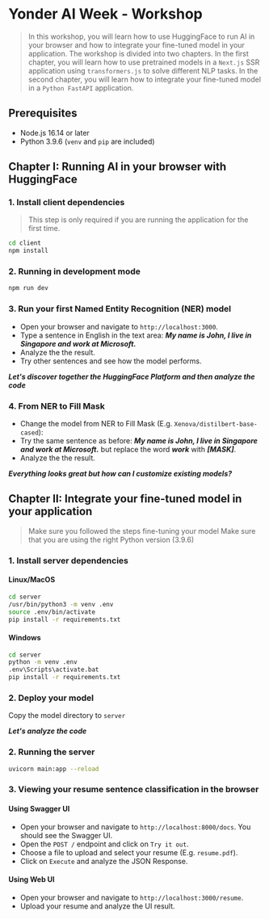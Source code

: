 # Yonder AI Week - Workshop

> In this workshop, you will learn how to use HuggingFace to run AI in your browser and how to integrate your fine-tuned model in your application. The workshop is divided into two chapters. In the first chapter, you will learn how to use pretrained models in a `Next.js` SSR application using `transformers.js` to solve different NLP tasks. In the second chapter, you will learn how to integrate your fine-tuned model in a `Python FastAPI` application.

## Prerequisites

- Node.js 16.14 or later
- Python 3.9.6 (`venv` and `pip` are included)

## Chapter I: Running AI in your browser with HuggingFace

### 1. Install client dependencies

> This step is only required if you are running the application for the first time.

```bash
cd client
npm install
```

### 2. Running in development mode

```bash
npm run dev
```

### 3. Run your first Named Entity Recognition (NER) model

- Open your browser and navigate to `http://localhost:3000`.
- Type a sentence in English in the text area: **_My name is John, I live in Singapore and work at Microsoft._**
- Analyze the the result.
- Try other sentences and see how the model performs.

**_Let's discover together the HuggingFace Platform and then analyze the code_**

### 4. From NER to Fill Mask

- Change the model from NER to Fill Mask (E.g. `Xenova/distilbert-base-cased`):
- Try the same sentence as before: **_My name is John, I live in Singapore and work at Microsoft._** but replace the word **_work_** with **_[MASK]_**.
- Analyze the the result.

**_Everything looks great but how can I customize existing models?_**

## Chapter II: Integrate your fine-tuned model in your application

> Make sure you followed the steps fine-tuning your model
> Make sure that you are using the right Python version (3.9.6)

### 1. Install server dependencies

#### Linux/MacOS

```bash
cd server
/usr/bin/python3 -m venv .env
source .env/bin/activate
pip install -r requirements.txt
```

#### Windows

```bash
cd server
python -m venv .env
.env\Scripts\activate.bat
pip install -r requirements.txt
```

### 2. Deploy your model

Copy the model directory to `server`

**_Let's analyze the code_**

### 2. Running the server

```bash
uvicorn main:app --reload
```

### 3. Viewing your resume sentence classification in the browser

#### Using Swagger UI

- Open your browser and navigate to `http://localhost:8000/docs`. You should see the Swagger UI.
- Open the `POST /` endpoint and click on `Try it out`.
- Choose a file to upload and select your resume (E.g. `resume.pdf`).
- Click on `Execute` and analyze the JSON Response.

#### Using Web UI

- Open your browser and navigate to `http://localhost:3000/resume`.
- Upload your resume and analyze the UI result.
